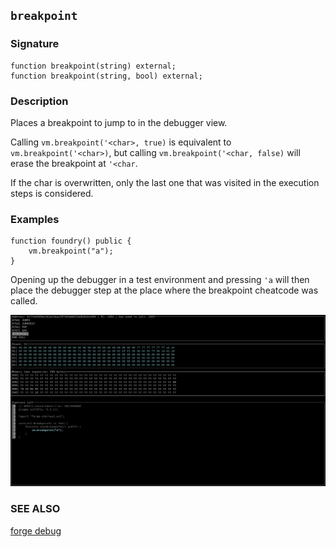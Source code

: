 ## `breakpoint`

### Signature

```solidity
function breakpoint(string) external;
function breakpoint(string, bool) external;
```

### Description

Places a breakpoint to jump to in the debugger view.

Calling `vm.breakpoint('<char>, true)` is equivalent to `vm.breakpoint('<char>)`, but calling `vm.breakpoint('<char, false)` will erase the breakpoint at `'<char`.

If the char is overwritten, only the last one that was visited in the execution steps is considered.

### Examples

```solidity
function foundry() public {
    vm.breakpoint("a");
}
```

Opening up the debugger in a test environment and pressing `'a` will then place the debugger step at the place where the breakpoint cheatcode was called.

![breakpoint a](../images/breakpoint.png)

### SEE ALSO

[forge debug](../forge/debugger.md)
